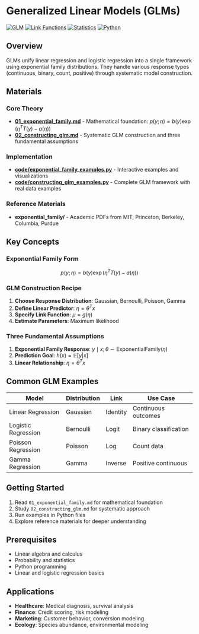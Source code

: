 # Generalized Linear Models (GLMs)

[![GLM](https://img.shields.io/badge/GLM-Generalized%20Linear%20Models-blue.svg)](https://en.wikipedia.org/wiki/Generalized_linear_model)
[![Link Functions](https://img.shields.io/badge/Link%20Functions-Transformation-green.svg)](https://en.wikipedia.org/wiki/Generalized_linear_model#Link_function)
[![Statistics](https://img.shields.io/badge/Statistics-Exponential%20Family-purple.svg)](https://en.wikipedia.org/wiki/Exponential_family)
[![Python](https://img.shields.io/badge/Python-Implementation-yellow.svg)](https://python.org)

## Overview

GLMs unify linear regression and logistic regression into a single framework using exponential family distributions. They handle various response types (continuous, binary, count, positive) through systematic model construction.

## Materials

### Core Theory
- **[01_exponential_family.md](01_exponential_family.md)** - Mathematical foundation: $p(y; \eta) = b(y) \exp(\eta^T T(y) - a(\eta))$
- **[02_constructing_glm.md](02_constructing_glm.md)** - Systematic GLM construction and three fundamental assumptions

### Implementation
- **[code/exponential_family_examples.py](code/exponential_family_examples.py)** - Interactive examples and visualizations
- **[code/constructing_glm_examples.py](code/constructing_glm_examples.py)** - Complete GLM framework with real data examples

### Reference Materials
- **exponential_family/** - Academic PDFs from MIT, Princeton, Berkeley, Columbia, Purdue

## Key Concepts

### Exponential Family Form
```math
p(y; \eta) = b(y) \exp(\eta^T T(y) - a(\eta))
```

### GLM Construction Recipe
1. **Choose Response Distribution**: Gaussian, Bernoulli, Poisson, Gamma
2. **Define Linear Predictor**: $\eta = \theta^T x$
3. **Specify Link Function**: $\mu = g(\eta)$
4. **Estimate Parameters**: Maximum likelihood

### Three Fundamental Assumptions
1. **Exponential Family Response**: $y \mid x; \theta \sim \text{ExponentialFamily}(\eta)$
2. **Prediction Goal**: $h(x) = \mathbb{E}[y|x]$
3. **Linear Relationship**: $\eta = \theta^T x$

## Common GLM Examples

| Model | Distribution | Link | Use Case |
|-------|-------------|------|----------|
| Linear Regression | Gaussian | Identity | Continuous outcomes |
| Logistic Regression | Bernoulli | Logit | Binary classification |
| Poisson Regression | Poisson | Log | Count data |
| Gamma Regression | Gamma | Inverse | Positive continuous |

## Getting Started

1. Read `01_exponential_family.md` for mathematical foundation
2. Study `02_constructing_glm.md` for systematic approach
3. Run examples in Python files
4. Explore reference materials for deeper understanding

## Prerequisites

- Linear algebra and calculus
- Probability and statistics
- Python programming
- Linear and logistic regression basics

## Applications

- **Healthcare**: Medical diagnosis, survival analysis
- **Finance**: Credit scoring, risk modeling
- **Marketing**: Customer behavior, conversion modeling
- **Ecology**: Species abundance, environmental modeling 